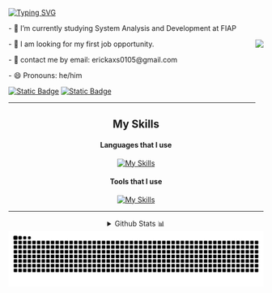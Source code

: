 <div>
  
[![Typing SVG](https://readme-typing-svg.demolab.com?font=Fira+Code&weight=100&pause=1000&color=1BF700&background=FFFFFF00&center=true&vCenter=true&width=500&lines=Hi%2C+I'm+Erick!!!;I'm+a+System+Analysis+Development+Student)](https://git.io/typing-svg)

<p>- 🌱 I’m currently studying System Analysis and Development at FIAP</p>                                         
<img align=right height=150px src="https://media.tenor.com/k_FD58xnsicAAAAi/work-internet.gif"  />
<p>- 🔭 I am looking for my first job opportunity.</p>                             
<p>- 💬 contact me by email: erickaxs0105@gmail.com</p>                                       
<p>- 😄 Pronouns: he/him</p>
</div>


[![Static Badge](https://img.shields.io/badge/instagram-1?style=for-the-badge&logo=instagram&logoColor=white&color=%23D83A5C)](https://www.instagram.com/erick_0105_/)
[![Static Badge](https://img.shields.io/badge/linkedin-1?style=for-the-badge&logo=linkedin&logoColor=white&color=blue)](https://www.linkedin.com/in/erick-alves-295180235/)


---
<div align=center>
  
## My Skills

#### Languages that I use
  
[![My Skills](https://skillicons.dev/icons?i=java,js,html,css,ts,react,python)](https://skillicons.dev)

#### Tools that I use

[![My Skills](https://skillicons.dev/icons?i=vscode,idea,pycharm,git,github,figma,sketchup,ps)](https://skillicons.dev)
</div>

---
<div align=center>
  
<details>
<summary>Github Stats 📊</summary>
<br/>

| ![Erick0105's GitHub stats](https://github-readme-stats.vercel.app/api?username=Erick0105&show_icons=true&theme=chartreuse-dark&hide=contribs) | ![Top Langs](https://github-readme-stats.vercel.app/api/top-langs/?username=Erick0105&layout=compact&theme=chartreuse-dark&langs_count=10) |
| ------------- | ------------- |
|[![GitHub Streak](https://streak-stats.demolab.com?user=Erick0105&theme=chartreuse-dark&date_format=j%20M%5B%20Y%5D&fire=FF0000&background=85%2C000000%2C0B220A)](https://git.io/streak-stats)|
</details>

<img src="https://raw.githubusercontent.com/Erick0105/Erick0105/output/snake.svg" alt="Snake animation" align="center" />

</div>

